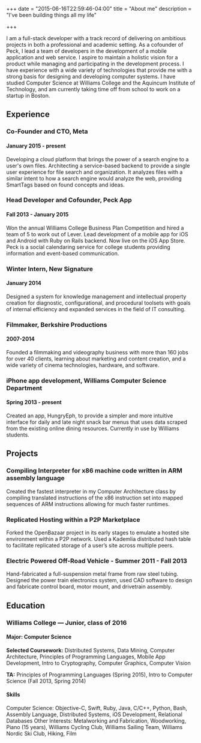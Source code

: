 +++
date = "2015-06-16T22:59:46-04:00"
title = "About me"
description = "I've been building things all my life"

+++

I am a full-stack developer with a track record of delivering on ambitious projects in both a professional and academic setting. As a cofounder of Peck, I lead a team of developers in the development of a mobile application and web service. I aspire to maintain a holistic vision for a product while managing and participating in the development process. I have experience with a wide variety of technologies that provide me with a strong basis for designing and developing computer systems. I have studied Computer Science at Williams College and the Aquincum Institute of Technology, and am currently taking time off from school to work on a startup in Boston.


## Experience
### Co-Founder and CTO, Meta
#### January 2015 - present
Developing a cloud platform that brings the power of a search engine to a user's own files. Architecting a service-based backend to provide a single user experience for file search and organization. It analyzes files with a similar intent to how a search engine would analyze the web, providing SmartTags based on found concepts and ideas.

### Head Developer and Cofounder, Peck App
#### Fall 2013 - January 2015
Won the annual Williams College Business Plan Competition and hired a team of 5 to work out of Lever. Lead development of a mobile app for iOS and Android with Ruby on Rails backend. Now live on the iOS App Store. Peck is a social calendaring service for college students providing information and event-based communication.

### Winter Intern, New Signature
#### January 2014
Designed a system for knowledge management and intellectual property creation for diagnostic, configurational, and procedural toolsets with goals of internal efficiency and expanded services in the field of IT consulting.

### Filmmaker, Berkshire Productions
#### 2007-2014
Founded a filmmaking and videography business with more than 160 jobs for over 40 clients, learning about marketing and content creation, and a wide variety of cinema technologies, hardware, and software.

### iPhone app development, Williams Computer Science Department
#### Spring 2013 - present
Created an app, HungryEph, to provide a simpler and more intuitive interface for daily and late night snack bar menus that uses data scraped from the existing online dining resources. Currently in use by Williams students.

## Projects
### Compiling Interpreter for x86 machine code written in ARM assembly language
Created the fastest interpreter in my Computer Architecture class by compiling translated instructions of the x86 instruction set into mapped sequences of ARM instructions allowing for much faster runtimes.
### Replicated Hosting within a P2P Marketplace
Forked the OpenBazaar project in its early stages to emulate a hosted site environment within a P2P network. Used a Kademlia distributed hash table to facilitate replicated storage of a user’s site across multiple peers.
### Electric Powered Off-Road Vehicle - Summer 2011 - Fall 2013
Hand-fabricated a full-suspension metal frame from raw steel tubing. Designed the power train electronics system, used CAD software to design and fabricate control board, motor mount, and drivetrain assembly.
## Education
### Williams College — Junior, class of 2016
#### Major: Computer Science
**Selected Coursework:** Distributed Systems, Data Mining, Computer Architecture, Principles of Programming Languages, Mobile App Development, Intro to Cryptography, Computer Graphics, Computer Vision

**TA:** Principles of Programming Languages (Spring 2015), Intro to Computer Science (Fall 2013, Spring 2014)
#### Skills
Computer Science: Objective-C, Swift, Ruby, Java, C/C++, Python, Bash, Assembly Language, Distributed Systems, iOS Development, Relational Databases
Other Interests: Metalworking and Fabrication, Woodworking, Piano (15 years), Williams Cycling Club, Williams Sailing Team, Williams Nordic Ski Club, Hiking, Film